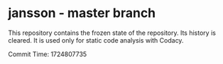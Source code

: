 # jansson - master branch

This repository contains the frozen state of the repository.
Its history is cleared. It is used only for static code
analysis with Codacy.

Commit Time: 1724807735